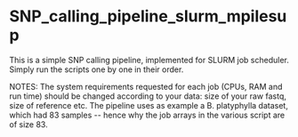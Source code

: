 # SNP_calling_pipeline_slurm_mpilesup


This is a simple SNP calling pipeline, implemented for SLURM job scheduler.
Simply run the scripts one by one in their order.

NOTES:
The system requirements requested for each job (CPUs, RAM and run time) should be changed according to your data: size of your raw fastq, size of reference etc.
The pipeline uses as example a B. platyphylla dataset, which had 83 samples -- hence why the job arrays in the various script are of size 83.
